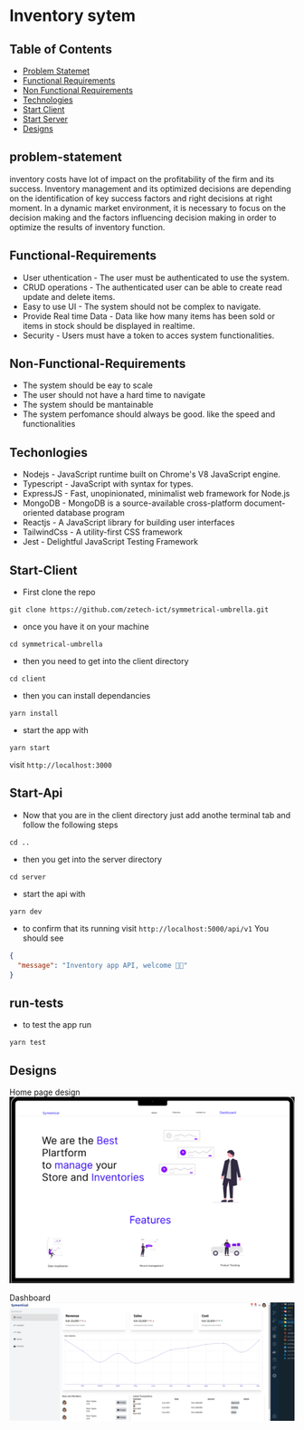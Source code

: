 # Inventory sytem

## Table of Contents

- [Problem Statemet](#problem-statement)
- [Functional Requirements](#Functional-Requirements)
- [Non Functional Requirements](#Non-Functional-Requirements)
- [Technologies](#Techonlogies)
- [Start Client](#Start-Client)
- [Start Server](#Start-Api)
- [Designs](#Designs)

## problem-statement

inventory costs have lot of impact on the profitability of the firm and its success. Inventory management and its optimized decisions are depending on the identification of key success factors and right decisions at right moment. In a dynamic market environment, it is necessary to focus on the decision making and the factors influencing decision making in order to optimize the results of inventory function.

## Functional-Requirements

- User uthentication - The user must be authenticated to use the system.
- CRUD operations - The authenticated user can be able to create read update and delete items.
- Easy to use UI - The system should not be complex to navigate.
- Provide Real time Data - Data like how many items has been sold or items in stock should be displayed in realtime.
- Security - Users must have a token to acces system functionalities.

## Non-Functional-Requirements

- The system should be eay to scale
- The user should not have a hard time to navigate
- The system should be mantainable
- The system perfomance should always be good. like the speed and functionalities

## Techonlogies

- Nodejs - JavaScript runtime built on Chrome's V8 JavaScript engine.
- Typescript - JavaScript with syntax for types.
- ExpressJS - Fast, unopinionated, minimalist web framework for Node.js
- MongoDB - MongoDB is a source-available cross-platform document-oriented database program
- Reactjs - A JavaScript library for building user interfaces
- TailwindCss - A utility-first CSS framework
- Jest - Delightful JavaScript Testing Framework

## Start-Client

- First clone the repo

```
git clone https://github.com/zetech-ict/symmetrical-umbrella.git
```

- once you have it on your machine

```
cd symmetrical-umbrella
```

- then you need to get into the client directory

```
cd client
```

- then you can install dependancies

```
yarn install
```

- start the app with

```
yarn start
```

visit `http://localhost:3000`

## Start-Api

- Now that you are in the client directory just add anothe terminal tab and follow the following steps

```
cd ..
```

- then you get into the server directory

```
cd server
```

- start the api with

```
yarn dev
```

- to confirm that its running visit `http://localhost:5000/api/v1` You should see

```json
{
  "message": "Inventory app API, welcome 👀🙂"
}
```

## run-tests

- to test the app run

```
yarn test
```

## Designs

Home page design
![Home Page](/docs/screenshots/Homepage.png)

Dashboard
![Dashboard](/docs/screenshots/dashboard.png)
